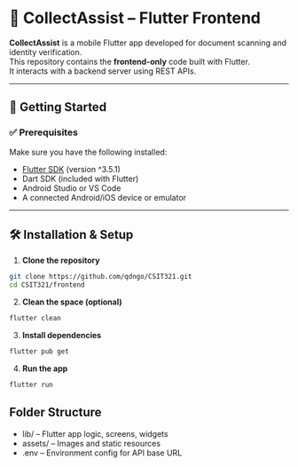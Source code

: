 # 📱 CollectAssist – Flutter Frontend

**CollectAssist** is a mobile Flutter app developed for document scanning and identity verification.  
This repository contains the **frontend-only** code built with Flutter.  
It interacts with a backend server using REST APIs.

---

## 🚀 Getting Started

### ✅ Prerequisites

Make sure you have the following installed:

- [Flutter SDK](https://docs.flutter.dev/get-started/install) (version ^3.5.1)
- Dart SDK (included with Flutter)
- Android Studio or VS Code
- A connected Android/iOS device or emulator

---

## 🛠️ Installation & Setup

1. **Clone the repository**
```bash
git clone https://github.com/qdngo/CSIT321.git
cd CSIT321/frontend
```
2. **Clean the space (optional)**
 ```bash
flutter clean
```
3. **Install dependencies**
```bash
flutter pub get
```
4. **Run the app**
 
```bash
flutter run
```

## Folder Structure
- lib/ – Flutter app logic, screens, widgets
- assets/ – Images and static resources
- .env – Environment config for API base URL






